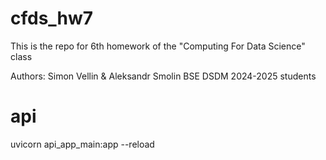 # cfds_hw7

This is the repo for 6th homework of the "Computing For Data Science" class

Authors: Simon Vellin & Aleksandr Smolin BSE DSDM 2024-2025 students

# api

uvicorn api_app_main:app --reload       